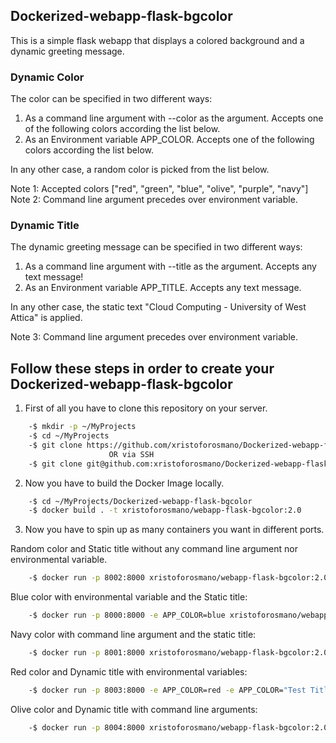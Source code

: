 ## Dockerized-webapp-flask-bgcolor
This is a simple flask webapp that displays a colored background and a dynamic greeting message. 

### Dynamic Color
The color can be specified in two different ways:

  1. As a command line argument with --color as the argument. Accepts one of the following colors according the list below.
  2. As an Environment variable APP_COLOR. Accepts one of the following colors according the list below.
    
In any other case, a random color is picked from the list below.

Note 1: Accepted colors ["red", "green", "blue", "olive", "purple", "navy"]    
Note 2: Command line argument precedes over environment variable.

### Dynamic Title
The dynamic greeting message can be specified in two different ways:

  1. As a command line argument with --title as the argument. Accepts any text message!
  2. As an Environment variable APP_TITLE. Accepts any text message.
    
In any other case, the static text "Cloud Computing - University of West Attica" is applied.

Note 3: Command line argument precedes over environment variable.
## Follow these steps in order to create your Dockerized-webapp-flask-bgcolor

1. First of all you have to clone this repository on your server.
```bash
    -$ mkdir -p ~/MyProjects
    -$ cd ~/MyProjects
    -$ git clone https://github.com/xristoforosmano/Dockerized-webapp-flask-bgcolor.git
                      OR via SSH
    -$ git clone git@github.com:xristoforosmano/Dockerized-webapp-flask-bgcolor.git
```
2. Now you have to build the Docker Image locally.
```bash
    -$ cd ~/MyProjects/Dockerized-webapp-flask-bgcolor
    -$ docker build . -t xristoforosmano/webapp-flask-bgcolor:2.0
```
3. Now you have to spin up as many containers you want in different ports.

Random color and Static title without any command line argument nor environmental variable.
```bash
    -$ docker run -p 8002:8000 xristoforosmano/webapp-flask-bgcolor:2.0
```
Blue color with environmental variable and the Static title:
```bash
    -$ docker run -p 8000:8000 -e APP_COLOR=blue xristoforosmano/webapp-flask-bgcolor:2.0
```
Navy color with command line argument and the static title:
```bash
    -$ docker run -p 8001:8000 xristoforosmano/webapp-flask-bgcolor:2.0 --color=navy
```
Red color and Dynamic title with environmental variables:
```bash
    -$ docker run -p 8003:8000 -e APP_COLOR=red -e APP_COLOR="Test Title" xristoforosmano/webapp-flask-bgcolor:2.0
```
Olive color and Dynamic title with command line arguments:
```bash
    -$ docker run -p 8004:8000 xristoforosmano/webapp-flask-bgcolor:2.0 --color=navy --title="Test Title"
```
